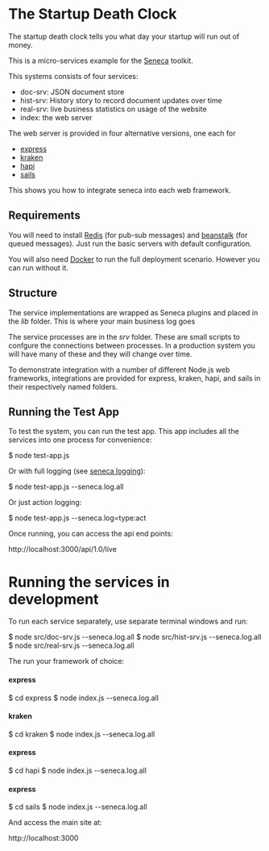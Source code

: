 
# The Startup Death Clock

The startup death clock tells you what day your startup will run out of money.

This is a micro-services example for the [Seneca](http://senecajs.org) toolkit.

This systems consists of four services:

   * doc-srv: JSON document store
   * hist-srv: History story to record document updates over time
   * real-srv: live business statistics on usage of the website
   * index: the web server

The web server is provided in four alternative versions, one each for

   * [express](http://expressjs.com)
   * [kraken](http://krakenjs.com)
   * [hapi](http://hapijs.com)
   * [sails](http://sailsjs.org)

This shows you how to integrate seneca into each web framework.


## Requirements

You will need to install [Redis](http://redis.io/) (for pub-sub messages) and
[beanstalk](http://kr.github.io/beanstalkd/) (for queued messages). Just run the basic servers with default configuration.

You will also need [Docker](http://docker.com) to run the full deployment scenario. However you can run without it.


## Structure

The service implementations are wrapped as Seneca plugins and placed
in the _lib_ folder. This is where your main business log goes

The service processes are in the _srv_ folder. These are small scripts
to confgure the connections between processes. In a production system
you will have many of these and they will change over time.

To demonstrate integration with a number of different Node.js web frameworks,
integrations are provided for express, kraken, hapi, and sails in their
respectively named folders.


## Running the Test App

To test the system, you can run the test app. This app includes all the services into one process for convenience:

$ node test-app.js

Or with full logging 
(see [seneca logging](http://senecajs.org/logging-example.html)):

$ node test-app.js --seneca.log.all

Or just action logging:

$ node test-app.js --seneca.log=type:act

Once running, you can access the api end points:

http://localhost:3000/api/1.0/live


# Running the services in development

To run each service separately, use separate terminal windows and run:

$ node src/doc-srv.js --seneca.log.all
$ node src/hist-srv.js --seneca.log.all
$ node src/real-srv.js --seneca.log.all

The run your framework of choice:

#### express

$ cd express
$ node index.js --seneca.log.all

#### kraken

$ cd kraken
$ node index.js --seneca.log.all

#### express

$ cd hapi
$ node index.js --seneca.log.all

#### express

$ cd sails
$ node index.js --seneca.log.all

And access the main site at:

http://localhost:3000















